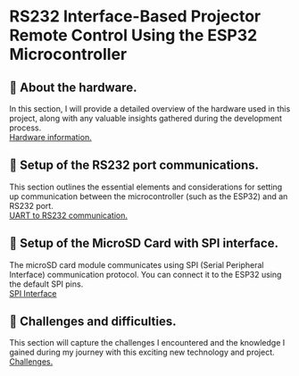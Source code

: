 # RS232 Interface-Based Projector Remote Control Using the ESP32 Microcontroller


## 📌 About the hardware.
In this section, I will provide a detailed overview of the hardware used in this project, along with any valuable insights gathered during the development process.      
[Hardware information.](hardware.md)  

## 📌 Setup of the RS232 port communications.
This section outlines the essential elements and considerations for setting up communication between the microcontroller (such as the ESP32) and an RS232 port.    
[UART to RS232 communication.](rs232-comms.md)

## 📌 Setup of the MicroSD Card with SPI interface.
The microSD card module communicates using SPI (Serial Peripheral Interface) communication protocol. You can connect it to the ESP32 using the default SPI pins.     
[SPI Interface](microsd-comms.md)

## 📌 Challenges and difficulties.
This section will capture the challenges I encountered and the knowledge I gained during my journey with this exciting new technology and project.    
[Challenges.](challenges.md)
